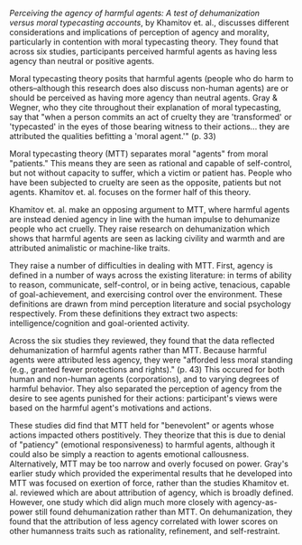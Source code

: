 
*Perceiving the agency of harmful agents: A test of dehumanization*  
*versus moral typecasting accounts*, by Khamitov et. al., discusses different considerations and implications of perception of agency and morality, particularly in contention with moral typecasting theory. They found that across six studies, participants perceived harmful agents as having less agency than neutral or positive agents. 

Moral typecasting theory posits that harmful agents (people who do harm to others–although this research does also discuss non-human agents) are or should be perceived as having more agency than neutral agents. Gray & Wegner, who they cite throughout their explanation of moral typecasting, say that "when a person commits an act of cruelty they are 'transformed' or 'typecasted' in the eyes of those bearing witness to their actions... they are attributed the qualities befitting a 'moral agent.'" (p. 33) 

Moral typecasting theory (MTT) separates moral "agents" from moral "patients." This means they are seen as rational and capable of self-control, but not without capacity to suffer, which a victim or patient has. People who have been subjected to cruelty are seen as the opposite, patients but not agents. Khamitov et. al. focuses on the former half of this theory. 

Khamitov et. al. make an opposing argument to MTT, where harmful agents are instead denied agency in line with the human impulse to dehumanize people who act cruelly. They raise research on dehumanization which shows that harmful agents are seen as lacking civility and warmth and are attributed animalistic or machine-like traits. 

They raise a number of difficulties in dealing with MTT. First, agency is defined in a number of ways across the existing literature: in terms of ability to reason, communicate, self-control, or in being active, tenacious, capable of goal-achievement, and exercising control over the environment. These definitions are drawn from mind perception literature and social psychology respectively. From these definitions they extract two aspects: intelligence/cognition and goal-oriented activity. 

Across the six studies they reviewed, they found that the data reflected dehumanization of harmful agents rather than MTT. Because harmful agents were attributed less agency, they were "afforded less moral standing (e.g., granted fewer protections and rights)." (p. 43) This occured for both human and non-human agents (corporations), and to varying degrees of harmful behavior. They also separated the perception of agency from the desire to see agents punished for their actions: participant's views were based on the harmful agent's motivations and actions. 

These studies did find that MTT held for "benevolent" or agents whose actions impacted others postitively. They theorize that this is due to denial of "patiency" (emotional responsiveness) to harmful agents, although it could also be simply a reaction to agents emotional callousness. Alternatively, MTT may be too narrow and overly focused on power. Gray's earlier study which provided the experimental results that he developed into MTT was focused on exertion of force, rather than the studies Khamitov et. al. reviewed which are about attribution of agency, which is broadly defined. However, one study which did align much more closely with agency-as-power still found dehumanization rather than MTT. On dehumanization, they found that the attribution of less agency correlated with lower scores on other humanness traits such as rationality, refinement, and self-restraint.